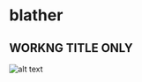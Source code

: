 # blather
## WORKNG TITLE ONLY


![alt text](https://github.com/waymirec/blather/blob/main/overview.png?raw=true)

